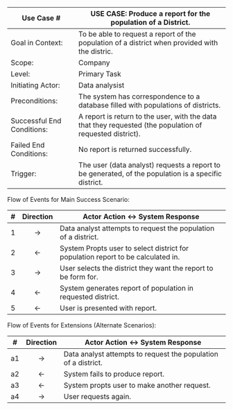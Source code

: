 
| **Use Case #**             | USE CASE: Produce a report for the population of a District. |
|----------------------------|-------------------------------------------------------------|
| Goal in Context:           | To be able to request a report of the population of a district when provided with the distric.              |
| Scope:                     | Company               | 
| Level:                     | Primary Task                        |
| Initiating Actor:          | Data analysist             |
| Preconditions:             | The system has correspondence to a database filled with populations of districts.        |
| Successful End Conditions: | A report is return to the user, with the data that they requested (the population of requested district).                       |
| Failed End Conditions:     | No report is returned successfully.                        |
| Trigger:                   | The user (data analyst) requests a report to be generated, of the population is a specific district.                            |

Flow of Events for Main Success Scenario:

| # | Direction | Actor Action &harr; System Response |
|---|:---------:|-------------------------------------|
| 1 |  &rarr;   | Data analyst attempts to request the population of a district.                 |
| 2 |  &larr;   | System Propts user to select district for population report to be calculated in.          |
| 3 |  &rarr;   | User selects the district they want the report to be form for.                              |
| 4 |  &larr;   | System generates report of population in requested district.                              |
| 5 |  &larr;   | User is presented with report.                              |

Flow of Events for Extensions (Alternate Scenarios):

| #  | Direction | Actor Action &harr; System Response |
|----|:---------:|-------------------------------------|
| a1 |  &rarr;   | Data analyst attempts to request the population of a district.                 |
| a2 |  &larr;   | System fails to produce report.          |
| a3 |  &larr;   | System propts user to make another request.          |
| a4 |  &rarr;   | User requests again.                               |
